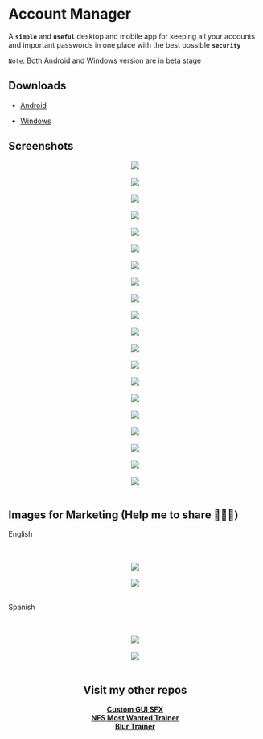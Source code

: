 # Account Manager
A **`simple`** and **`useful`** desktop and mobile app for keeping all your accounts and important passwords in one place with the best possible **`security`**

`Note`: Both Android and Windows version are in beta stage

## Downloads

- [Android](https://github.com/odell0111/account-manager/releases/download/v1.0b/Account.Manager.1.0b.armeabi-v7a.arm64-v8a.apk)
* [Windows](https://account-manager.en.uptodown.com/windows)

 ## Screenshots
<div align="center">
	<img src="images/screenshots/03.%20Account%20Panel%2001.png"><br/><br/>
 <img src="images/screenshots/01.%20First%20Launch%20Panel%20en.png"><br/><br/>
 <img src="images/screenshots/02.%20First%20Launch%20Panel%20es.png"><br/><br/>
 <img src="images/screenshots/04.%20Account%20Panel%2004.png"><br/><br/>
 <img src="images/screenshots/05.%20Account%20Panel%2005%20[Password%20Copied%20To%20Clipboard].png"><br/><br/>
 <img src="images/screenshots/06.%20Account%20Panel%2003.png"><br/><br/>
 <img src="images/screenshots/07.%20Host%20Selection%20Panel%20Menu%2001.png"><br/><br/>
 <img src="images/screenshots/08.%20Host%20Selection%20Panel%20Menu%2002.png"><br/><br/>
 <img src="images/screenshots/09.%20Color%20Picker.png"><br/><br/>
 <img src="images/screenshots/10.%20New%20Account%20Menu.png"><br/><br/>
 <img src="images/screenshots/11.%20Account%20Type%20Menu.png"><br/><br/>
 <img src="images/screenshots/12.%20Account%20Info.png"><br/><br/>
 <img src="images/screenshots/13.%20Change%20Password.png"><br/><br/>
 <img src="images/screenshots/14%20Password%20Panel.png"><br/><br/>
 <img src="images/screenshots/15.%20Password%20Panel%20-%20Importing%20File.png"><br/><br/>
 <img src="images/screenshots/16.%20Host%20Types.png"><br/><br/>
 <img src="images/screenshots/17.%20Built-in%20Date%20Picker.png"><br/><br/>
 <img src="images/screenshots/18.%20Settings%20Panel%20[Windows%20Version][New%20Toggle%20Style]%20tag.png"><br/><br/>
 <img src="images/screenshots/19.%20Settings%20Panel%20[Android%20Version][New%20Toggle%20Style]%20tag.png"><br/><br/>
 <img src="images/screenshots/20.%20App%20Info.png"><br/><br/>
</div>

## Images for Marketing (Help me to share 🙏🙏🙏)

English
<div align="center">
 <br><br><img src="images/screenshots/21.%20Marketing%20Image%2001%20-%20English.jpg"><br/><br/>
 <img src="images/screenshots/22.%20Portrait%20Featured%20Graphic%20-%20GitHub%20-%20english.jpg"><br/><br/>
</div>

Spanish
<div align="center">
 <br><br><img src="images/screenshots/23.%20Marketing%20Image%2001%20-%20Spanish.jpg"><br/><br/>
 <img src="images/screenshots/24.%20Portrait%20Featured%20Graphic%20-%20GitHub%20-%20spanish.jpg"><br/><br/>
</div>

<div align="center">

## Visit my other repos
**[Custom GUI SFX](https://github.com/odell0111/custom-gui-sfx)**</br>
**[NFS Most Wanted Trainer](https://github.com/odell0111/nfs-mostwanted-trainer)**</br>
**[Blur Trainer](https://github.com/odell0111/blur-trainer)**</br>
</div>
